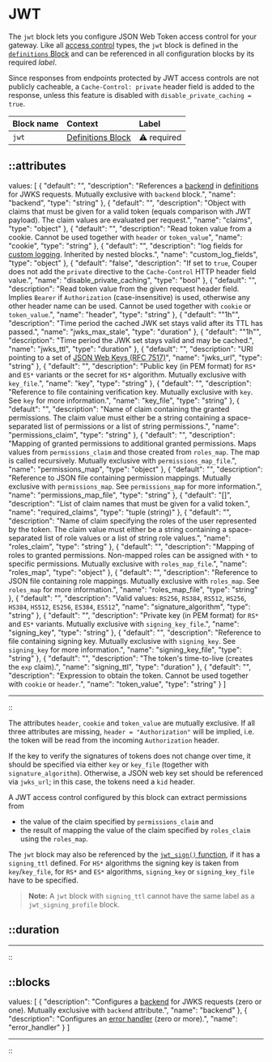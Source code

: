 # JWT

The `jwt` block lets you configure JSON Web Token access control for your gateway.
Like all [access control](/configuration/access-control) types, the `jwt` block is defined in
the [`definitions` Block](/configuration/block/definitions) and can be referenced in all configuration blocks by its
required _label_.

Since responses from endpoints protected by JWT access controls are not publicly cacheable, a `Cache-Control: private` header field is added to the response, unless this feature is disabled with `disable_private_caching = true`.

| Block name | Context                                               | Label            |
|:-----------|:------------------------------------------------------|:-----------------|
| `jwt`      | [Definitions Block](/configuration/block/definitions) | &#9888; required |

::attributes
---
values: [
  {
    "default": "",
    "description": "References a [backend](/configuration/block/backend) in [definitions](/configuration/block/definitions) for JWKS requests. Mutually exclusive with `backend` block.",
    "name": "backend",
    "type": "string"
  },
  {
    "default": "",
    "description": "Object with claims that must be given for a valid token (equals comparison with JWT payload). The claim values are evaluated per request.",
    "name": "claims",
    "type": "object"
  },
  {
    "default": "",
    "description": "Read token value from a cookie. Cannot be used together with `header` or `token_value`",
    "name": "cookie",
    "type": "string"
  },
  {
    "default": "",
    "description": "log fields for [custom logging](/observation/logging#custom-logging). Inherited by nested blocks.",
    "name": "custom_log_fields",
    "type": "object"
  },
  {
    "default": "false",
    "description": "If set to `true`, Couper does not add the `private` directive to the `Cache-Control` HTTP header field value.",
    "name": "disable_private_caching",
    "type": "bool"
  },
  {
    "default": "",
    "description": "Read token value from the given request header field. Implies `Bearer` if `Authorization` (case-insensitive) is used, otherwise any other header name can be used. Cannot be used together with `cookie` or `token_value`.",
    "name": "header",
    "type": "string"
  },
  {
    "default": "\"1h\"",
    "description": "Time period the cached JWK set stays valid after its TTL has passed.",
    "name": "jwks_max_stale",
    "type": "duration"
  },
  {
    "default": "\"1h\"",
    "description": "Time period the JWK set stays valid and may be cached.",
    "name": "jwks_ttl",
    "type": "duration"
  },
  {
    "default": "",
    "description": "URI pointing to a set of [JSON Web Keys (RFC 7517)](https://datatracker.ietf.org/doc/html/rfc7517)",
    "name": "jwks_url",
    "type": "string"
  },
  {
    "default": "",
    "description": "Public key (in PEM format) for `RS*` and `ES*` variants or the secret for `HS*` algorithm. Mutually exclusive with `key_file`.",
    "name": "key",
    "type": "string"
  },
  {
    "default": "",
    "description": "Reference to file containing verification key. Mutually exclusive with `key`. See `key` for more information.",
    "name": "key_file",
    "type": "string"
  },
  {
    "default": "",
    "description": "Name of claim containing the granted permissions. The claim value must either be a string containing a space-separated list of permissions or a list of string permissions.",
    "name": "permissions_claim",
    "type": "string"
  },
  {
    "default": "",
    "description": "Mapping of granted permissions to additional granted permissions. Maps values from `permissions_claim` and those created from `roles_map`. The map is called recursively. Mutually exclusive with `permissions_map_file`.",
    "name": "permissions_map",
    "type": "object"
  },
  {
    "default": "",
    "description": "Reference to JSON file containing permission mappings. Mutually exclusive with `permissions_map`. See `permissions_map` for more information.",
    "name": "permissions_map_file",
    "type": "string"
  },
  {
    "default": "[]",
    "description": "List of claim names that must be given for a valid token.",
    "name": "required_claims",
    "type": "tuple (string)"
  },
  {
    "default": "",
    "description": "Name of claim specifying the roles of the user represented by the token. The claim value must either be a string containing a space-separated list of role values or a list of string role values.",
    "name": "roles_claim",
    "type": "string"
  },
  {
    "default": "",
    "description": "Mapping of roles to granted permissions. Non-mapped roles can be assigned with `*` to specific permissions. Mutually exclusive with `roles_map_file`.",
    "name": "roles_map",
    "type": "object"
  },
  {
    "default": "",
    "description": "Reference to JSON file containing role mappings. Mutually exclusive with `roles_map`. See `roles_map` for more information.",
    "name": "roles_map_file",
    "type": "string"
  },
  {
    "default": "",
    "description": "Valid values: `RS256`, `RS384`, `RS512`, `HS256`, `HS384`, `HS512`, `ES256`, `ES384`, `ES512`",
    "name": "signature_algorithm",
    "type": "string"
  },
  {
    "default": "",
    "description": "Private key (in PEM format) for `RS*` and `ES*` variants. Mutually exclusive with `signing_key_file`.",
    "name": "signing_key",
    "type": "string"
  },
  {
    "default": "",
    "description": "Reference to file containing signing key. Mutually exclusive with `signing_key`. See `signing_key` for more information.",
    "name": "signing_key_file",
    "type": "string"
  },
  {
    "default": "",
    "description": "The token's time-to-live (creates the `exp` claim).",
    "name": "signing_ttl",
    "type": "duration"
  },
  {
    "default": "",
    "description": "Expression to obtain the token. Cannot be used together with `cookie` or `header`.",
    "name": "token_value",
    "type": "string"
  }
]

---
::

The attributes `header`, `cookie` and `token_value` are mutually exclusive.
If all three attributes are missing, `header = "Authorization"` will be implied, i.e. the token will be read from the incoming `Authorization` header.

If the key to verify the signatures of tokens does not change over time, it should be specified via either `key` or `key_file` (together with `signature_algorithm`).
Otherwise, a JSON web key set should be referenced via `jwks_url`; in this case, the tokens need a `kid` header.

A JWT access control configured by this block can extract permissions from

- the value of the claim specified by `permissions_claim` and
- the result of mapping the value of the claim specified by `roles_claim` using the `roles_map`.

The `jwt` block may also be referenced by the [`jwt_sign()` function](/configuration/functions), if it has a `signing_ttl` defined. For `HS*` algorithms the signing key is taken from `key`/`key_file`, for `RS*` and `ES*` algorithms, `signing_key` or `signing_key_file` have to be specified.

> **Note:** A `jwt` block with `signing_ttl` cannot have the same label as a `jwt_signing_profile` block.

::duration
---
---
::

::blocks
---
values: [
  {
    "description": "Configures a [backend](/configuration/block/backend) for JWKS requests (zero or one). Mutually exclusive with `backend` attribute.",
    "name": "backend"
  },
  {
    "description": "Configures an [error handler](/configuration/block/error_handler) (zero or more).",
    "name": "error_handler"
  }
]

---
::
